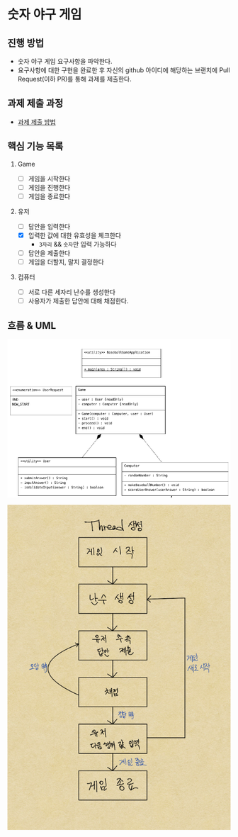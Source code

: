 # 숫자 야구 게임

## 진행 방법

* 숫자 야구 게임 요구사항을 파악한다.
* 요구사항에 대한 구현을 완료한 후 자신의 github 아이디에 해당하는 브랜치에 Pull Request(이하 PR)를 통해 과제를 제출한다.

## 과제 제출 과정

* [과제 제출 방법](https://github.com/next-step/nextstep-docs/tree/master/precourse)

## 핵심 기능 목록

1. Game  
   -[ ] 게임을 시작한다
   -[ ] 게임을 진행한다
   -[ ] 게임을 종료한다
2. 유저  
   -[ ] 답안을 입력한다
   -[X] 입력한 값에 대한 유효성을 체크한다
      + `3자리` && `숫자`만 입력 가능하다
   -[ ] 답안을 제출한다
   -[ ] 게임을 더할지, 말지 결정한다
3. 컴퓨터  
   
   -[ ] 서로 다른 세자리 난수를 생성한다
   -[ ] 사용자가 제출한 답안에 대해 채점한다.

## 흐름 & UML

![UML](baseballUML.png)

![베이스볼](baseball_flow.png)

